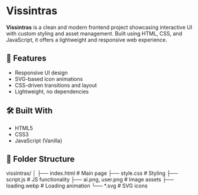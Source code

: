 # Vissintras

**Vissintras** is a clean and modern frontend project showcasing interactive UI with custom styling and asset management. Built using HTML, CSS, and JavaScript, it offers a lightweight and responsive web experience.

## 🚀 Features

- Responsive UI design
- SVG-based icon animations
- CSS-driven transitions and layout
- Lightweight, no dependencies

## 🛠️ Built With

- HTML5
- CSS3
- JavaScript (Vanilla)

## 📁 Folder Structure

vissintras/
│
├── index.html # Main page
├── style.css # Styling
├── script.js # JS functionality
├── ai.png, user.png # Image assets
├── loading.webp # Loading animation
└── *.svg # SVG icons
